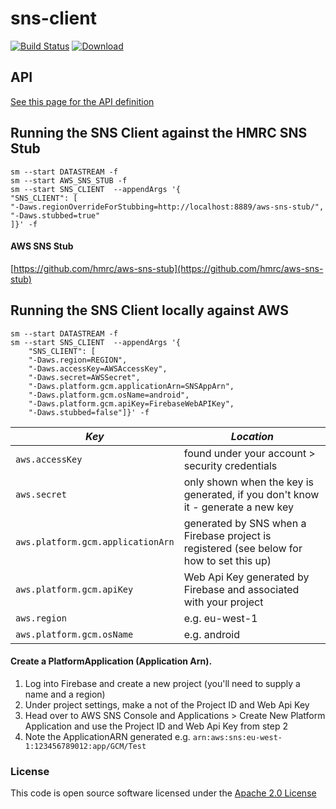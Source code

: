 # sns-client

[![Build Status](https://travis-ci.org/hmrc/sns-client.svg)](https://travis-ci.org/hmrc/sns-client) 
[ ![Download](https://api.bintray.com/packages/hmrc/releases/sns-client/images/download.svg) ](https://bintray.com/hmrc/releases/sns-client/_latestVersion)


## API
[See this page for the API definition](docs/API.md)


## Running the SNS Client against the HMRC SNS Stub

    sm --start DATASTREAM -f
    sm --start AWS_SNS_STUB -f
    sm --start SNS_CLIENT  --appendArgs '{
    "SNS_CLIENT": [
    "-Daws.regionOverrideForStubbing=http://localhost:8889/aws-sns-stub/", 
    "-Daws.stubbed=true"
    ]}' -f    

#### AWS SNS Stub

[https://github.com/hmrc/aws-sns-stub](https://github.com/hmrc/aws-sns-stub)


## Running the SNS Client locally against AWS

    sm --start DATASTREAM -f
    sm --start SNS_CLIENT  --appendArgs '{
        "SNS_CLIENT": [
        "-Daws.region=REGION", 
        "-Daws.accessKey=AWSAccessKey", 
        "-Daws.secret=AWSSecret", 
        "-Daws.platform.gcm.applicationArn=SNSAppArn", 
        "-Daws.platform.gcm.osName=android", 
        "-Daws.platform.gcm.apiKey=FirebaseWebAPIKey", 
        "-Daws.stubbed=false"]}' -f


| *Key* | *Location* |
|--------|-----------|
| ```aws.accessKey``` | found under your account > security credentials |
| ```aws.secret```    | only shown when the key is generated, if you don't know it - generate a new key |
| ```aws.platform.gcm.applicationArn``` | generated by SNS when a Firebase project is registered (see below for how to set this up) |
| ```aws.platform.gcm.apiKey``` | Web Api Key generated by Firebase and associated with your project |
| ```aws.region``` | e.g. eu-west-1 |
| ```aws.platform.gcm.osName``` | e.g. android |

#### Create a PlatformApplication (Application Arn).

1. Log into Firebase and create a new project (you'll need to supply a name and a region)
2. Under project settings, make a not of the Project ID and Web Api Key
3. Head over to AWS SNS Console and Applications > Create New Platform Application and use the Project ID and Web Api Key  from step 2
4. Note the ApplicationARN generated e.g. `arn:aws:sns:eu-west-1:123456789012:app/GCM/Test`


    


### License

This code is open source software licensed under the [Apache 2.0 License]("http://www.apache.org/licenses/LICENSE-2.0.html")